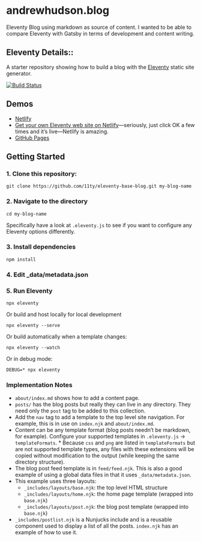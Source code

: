# andrewhudson.blog

Eleventy Blog using markdown as source of content. I wanted to be able to compare Eleventy with Gatsby in terms of development and content writing.

## Eleventy Details::

A starter repository showing how to build a blog with the [Eleventy](https://github.com/11ty/eleventy) static site generator.

[![Build Status](https://travis-ci.org/11ty/eleventy-base-blog.svg?branch=master)](https://travis-ci.org/11ty/eleventy-base-blog)

## Demos

-   [Netlify](https://eleventy-base-blog.netlify.com/)
-   [Get your own Eleventy web site on Netlify](https://app.netlify.com/start/deploy?repository=https://github.com/11ty/eleventy-base-blog)—seriously, just click OK a few times and it’s live—Netlify is amazing.
-   [GitHub Pages](https://11ty.github.io/eleventy-base-blog/)

## Getting Started

### 1. Clone this repository:

```
git clone https://github.com/11ty/eleventy-base-blog.git my-blog-name
```

### 2. Navigate to the directory

```
cd my-blog-name
```

Specifically have a look at `.eleventy.js` to see if you want to configure any Eleventy options differently.

### 3. Install dependencies

```
npm install
```

### 4. Edit \_data/metadata.json

### 5. Run Eleventy

```
npx eleventy
```

Or build and host locally for local development

```
npx eleventy --serve
```

Or build automatically when a template changes:

```
npx eleventy --watch
```

Or in debug mode:

```
DEBUG=* npx eleventy
```

### Implementation Notes

-   `about/index.md` shows how to add a content page.
-   `posts/` has the blog posts but really they can live in any directory. They need only the `post` tag to be added to this collection.
-   Add the `nav` tag to add a template to the top level site navigation. For example, this is in use on `index.njk` and `about/index.md`.
-   Content can be any template format (blog posts needn’t be markdown, for example). Configure your supported templates in `.eleventy.js` -> `templateFormats`. \* Because `css` and `png` are listed in `templateFormats` but are not supported template types, any files with these extensions will be copied without modification to the output (while keeping the same directory structure).
-   The blog post feed template is in `feed/feed.njk`. This is also a good example of using a global data files in that it uses `_data/metadata.json`.
-   This example uses three layouts:
    -   `_includes/layouts/base.njk`: the top level HTML structure
    -   `_includes/layouts/home.njk`: the home page template (wrapped into `base.njk`)
    -   `_includes/layouts/post.njk`: the blog post template (wrapped into `base.njk`)
-   `_includes/postlist.njk` is a Nunjucks include and is a reusable component used to display a list of all the posts. `index.njk` has an example of how to use it.
